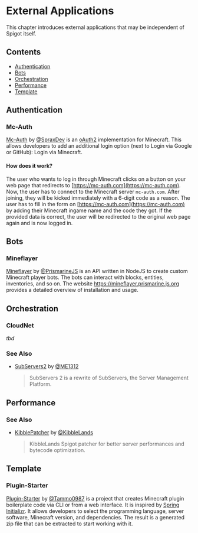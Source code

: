 # External Applications
This chapter introduces external applications that may be independent of Spigot itself.

## Contents
- [Authentication](#Authentication)
- [Bots](#Bots)
- [Orchestration](#Orchestration)
- [Performance](#Performance)
- [Template](#Template)

## Authentication
### Mc-Auth
[Mc-Auth](https://github.com/Mc-Auth-com/Mc-Auth/) by [@SpraxDev](https://github.com/SpraxDev) is an [oAuth2](https://tools.ietf.org/html/rfc6749) implementation for Minecraft.
This allows developers to add an additional login option (next to Login via Google or GitHub): Login via Minecraft.

#### How does it work?
The user who wants to log in through Minecraft clicks on a button on your web page that redirects to [https://mc-auth.com](https://mc-auth.com).
Now, the user has to connect to the Minecraft server `mc-auth.com`.
After joining, they will be kicked immediately with a 6-digit code as a reason.
The user has to fill in the form on [https://mc-auth.com](https://mc-auth.com) by adding their Minecraft ingame name and the code they got.
If the provided data is correct, the user will be redirected to the original web page again and is now logged in.

## Bots
### Mineflayer
[Mineflayer](https://github.com/PrismarineJS/mineflayer) by [@PrismarineJS](https://github.com/PrismarineJS) is an API written in NodeJS to create custom Minecraft player bots.
The bots can interact with blocks, entities, inventories, and so on.
The website https://mineflayer.prismarine.js.org provides a detailed overview of installation and usage.

## Orchestration
### CloudNet
*tbd*

### See Also
- [SubServers2](https://github.com/ME1312/SubServers-2) by [@ME1312](https://github.com/ME1312)
  
  > SubServers 2 is a rewrite of SubServers, the Server Management Platform.

## Performance
### See Also
- [KibblePatcher](https://github.com/KibbleLands/KibblePatcher) by [@KibbleLands](https://github.com/KibbleLands)
  
  > KibbleLands Spigot patcher for better server performances and bytecode optimization.

## Template
### Plugin-Starter
[Plugin-Starter](https://github.com/Tammo0987/Plugin-Starter) by [@Tammo0987](https://github.com/Tammo0987) is a project that creates Minecraft plugin boilerplate code via CLI or from a web interface.
It is inspired by [Spring Initializr](https://start.spring.io).
It allows developers to select the programming language, server software, Minecraft version, and dependencies.
The result is a generated zip file that can be extracted to start working with it.
